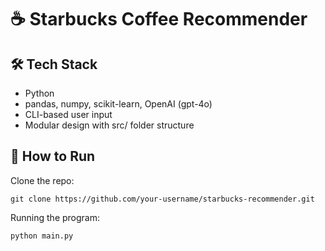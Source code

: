 # ☕ Starbucks Coffee Recommender


## 🛠️ Tech Stack
- Python
- pandas, numpy, scikit-learn, OpenAI (gpt-4o)
- CLI-based user input
- Modular design with src/ folder structure

## 🚀 How to Run
Clone the repo:
```
git clone https://github.com/your-username/starbucks-recommender.git
```


Running the program:
```
python main.py
```
